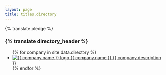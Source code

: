 ```yaml
---
layout: page
title: titles.directory
---
```


{% translate pledge %}


### {% translate directory_header %}

<ul class="directory">
    {% for company in site.data.directory %}
    <li><a href="{{ company.url }}">
        <span class="logo"><img src="/img/logos/{{ company.logo }}" 
            alt="{{ company.name }} logo"></span>
        <span class="name">{{ company.name }}</span>
        <span class="description">{{ company.description }}</span>
    </a></li>
    {% endfor %}
</ul>
<div class="clear"></div>

